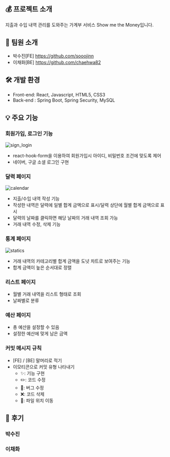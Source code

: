 ## 💰 프로젝트 소개

지출과 수입 내역 관리를 도와주는 가계부 서비스 Show me the Money입니다.

## 👥 팀원 소개

- 박수진[FE] <https://github.com/sooojinn>
- 이채화[BE] <https://github.com/chaehwa82>

## 🛠️ 개발 환경

- Front-end: React, Javascript, HTML5, CSS3
- Back-end : Spring Boot, Spring Security, MySQL

## 💡 주요 기능

### 회원가입, 로그인 기능

![sign_login](https://github.com/sooojinn/ShowMeTheMoney2.0/assets/155421665/50c3d03f-af63-4621-80d9-5b3c0b99b8f6)


- react-hook-form을 이용하여 회원가입시 아이디, 비밀번호 조건에 맞도록 제어
- 네이버, 구글 소셜 로그인 구현

### 달력 페이지

![calendar](https://github.com/sooojinn/ShowMeTheMoney2.0/assets/155421665/7bf3bd52-2a48-483a-96a1-d6fde7130d69)

- 지출/수입 내역 작성 기능
- 작성한 내역은 달력에 일별 합계 금액으로 표시/달력 상단에 월별 합계 금액으로 표시
- 달력의 날짜를 클릭하면 해당 날짜의 거래 내역 조회 가능
- 거래 내역 수정, 삭제 기능

### 통계 페이지

![statics](https://github.com/sooojinn/ShowMeTheMoney2.0/assets/155421665/52c0ecd8-57ec-454d-8684-3c756e74dbb3)

- 거래 내역의 카테고리별 합계 금액을 도넛 차트로 보여주는 기능
- 합계 금액이 높은 순서대로 정렬

### 리스트 페이지

- 월별 거래 내역을 리스트 형태로 조회
- 날짜별로 분류

### 예산 페이지

- 총 예산을 설정할 수 있음
- 설정한 예산에 맞게 남은 금액

### 커밋 메시지 규칙

- [FE] / [BE] 말머리로 적기
- 이모티콘으로 커밋 유형 나타내기
  - ✨: 기능 구현
  - ✏️: 코드 수정
  - 🐞: 버그 수정
  - ❌: 코드 삭제
  - 📁: 파일 위치 이동

## 📝 후기

### 박수진

### 이채화
